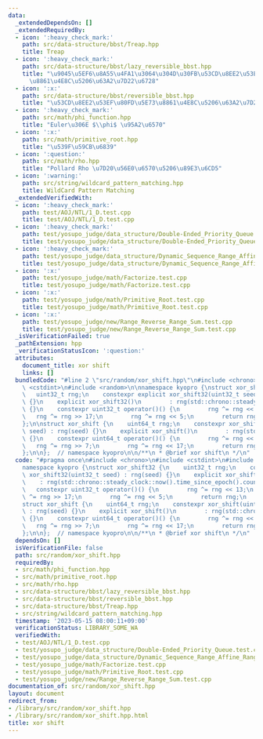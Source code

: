 ```yaml
---
data:
  _extendedDependsOn: []
  _extendedRequiredBy:
  - icon: ':heavy_check_mark:'
    path: src/data-structure/bbst/Treap.hpp
    title: Treap
  - icon: ':heavy_check_mark:'
    path: src/data-structure/bbst/lazy_reversible_bbst.hpp
    title: "\u9045\u5EF6\u8A55\u4FA1\u3064\u304D\u30FB\u53CD\u8EE2\u53EF\u80FD \u5E73\
      \u8861\u4E8C\u5206\u63A2\u7D22\u6728"
  - icon: ':x:'
    path: src/data-structure/bbst/reversible_bbst.hpp
    title: "\u53CD\u8EE2\u53EF\u80FD\u5E73\u8861\u4E8C\u5206\u63A2\u7D22\u6728"
  - icon: ':heavy_check_mark:'
    path: src/math/phi_function.hpp
    title: "Euler\u306E $\\phi$ \u95A2\u6570"
  - icon: ':x:'
    path: src/math/primitive_root.hpp
    title: "\u539F\u59CB\u6839"
  - icon: ':question:'
    path: src/math/rho.hpp
    title: "Pollard Rho \u7D20\u56E0\u6570\u5206\u89E3\u6CD5"
  - icon: ':warning:'
    path: src/string/wildcard_pattern_matching.hpp
    title: WildCard Pattern Matching
  _extendedVerifiedWith:
  - icon: ':heavy_check_mark:'
    path: test/AOJ/NTL/1_D.test.cpp
    title: test/AOJ/NTL/1_D.test.cpp
  - icon: ':heavy_check_mark:'
    path: test/yosupo_judge/data_structure/Double-Ended_Priority_Queue.test.cpp
    title: test/yosupo_judge/data_structure/Double-Ended_Priority_Queue.test.cpp
  - icon: ':heavy_check_mark:'
    path: test/yosupo_judge/data_structure/Dynamic_Sequence_Range_Affine_Range_Sum.test.cpp
    title: test/yosupo_judge/data_structure/Dynamic_Sequence_Range_Affine_Range_Sum.test.cpp
  - icon: ':x:'
    path: test/yosupo_judge/math/Factorize.test.cpp
    title: test/yosupo_judge/math/Factorize.test.cpp
  - icon: ':x:'
    path: test/yosupo_judge/math/Primitive_Root.test.cpp
    title: test/yosupo_judge/math/Primitive_Root.test.cpp
  - icon: ':x:'
    path: test/yosupo_judge/new/Range_Reverse_Range_Sum.test.cpp
    title: test/yosupo_judge/new/Range_Reverse_Range_Sum.test.cpp
  _isVerificationFailed: true
  _pathExtension: hpp
  _verificationStatusIcon: ':question:'
  attributes:
    document_title: xor shift
    links: []
  bundledCode: "#line 2 \"src/random/xor_shift.hpp\"\n#include <chrono>\n#include\
    \ <cstdint>\n#include <random>\n\nnamespace kyopro {\nstruct xor_shift32 {\n \
    \   uint32_t rng;\n    constexpr explicit xor_shift32(uint32_t seed) : rng(seed)\
    \ {}\n    explicit xor_shift32()\n        : rng(std::chrono::steady_clock::now().time_since_epoch().count())\
    \ {}\n    constexpr uint32_t operator()() {\n        rng ^= rng << 13;\n     \
    \   rng ^= rng >> 17;\n        rng ^= rng << 5;\n        return rng;\n    }\n\
    };\n\nstruct xor_shift {\n    uint64_t rng;\n    constexpr xor_shift(uint64_t\
    \ seed) : rng(seed) {}\n    explicit xor_shift()\n        : rng(std::chrono::steady_clock::now().time_since_epoch().count())\
    \ {}\n    constexpr uint64_t operator()() {\n        rng ^= rng << 13;\n     \
    \   rng ^= rng >> 7;\n        rng ^= rng << 17;\n        return rng;\n    }\n\
    };\n\n};  // namespace kyopro\n\n/**\n * @brief xor shift\n */\n"
  code: "#pragma once\n#include <chrono>\n#include <cstdint>\n#include <random>\n\n\
    namespace kyopro {\nstruct xor_shift32 {\n    uint32_t rng;\n    constexpr explicit\
    \ xor_shift32(uint32_t seed) : rng(seed) {}\n    explicit xor_shift32()\n    \
    \    : rng(std::chrono::steady_clock::now().time_since_epoch().count()) {}\n \
    \   constexpr uint32_t operator()() {\n        rng ^= rng << 13;\n        rng\
    \ ^= rng >> 17;\n        rng ^= rng << 5;\n        return rng;\n    }\n};\n\n\
    struct xor_shift {\n    uint64_t rng;\n    constexpr xor_shift(uint64_t seed)\
    \ : rng(seed) {}\n    explicit xor_shift()\n        : rng(std::chrono::steady_clock::now().time_since_epoch().count())\
    \ {}\n    constexpr uint64_t operator()() {\n        rng ^= rng << 13;\n     \
    \   rng ^= rng >> 7;\n        rng ^= rng << 17;\n        return rng;\n    }\n\
    };\n\n};  // namespace kyopro\n\n/**\n * @brief xor shift\n */\n"
  dependsOn: []
  isVerificationFile: false
  path: src/random/xor_shift.hpp
  requiredBy:
  - src/math/phi_function.hpp
  - src/math/primitive_root.hpp
  - src/math/rho.hpp
  - src/data-structure/bbst/lazy_reversible_bbst.hpp
  - src/data-structure/bbst/reversible_bbst.hpp
  - src/data-structure/bbst/Treap.hpp
  - src/string/wildcard_pattern_matching.hpp
  timestamp: '2023-05-15 08:00:11+09:00'
  verificationStatus: LIBRARY_SOME_WA
  verifiedWith:
  - test/AOJ/NTL/1_D.test.cpp
  - test/yosupo_judge/data_structure/Double-Ended_Priority_Queue.test.cpp
  - test/yosupo_judge/data_structure/Dynamic_Sequence_Range_Affine_Range_Sum.test.cpp
  - test/yosupo_judge/math/Factorize.test.cpp
  - test/yosupo_judge/math/Primitive_Root.test.cpp
  - test/yosupo_judge/new/Range_Reverse_Range_Sum.test.cpp
documentation_of: src/random/xor_shift.hpp
layout: document
redirect_from:
- /library/src/random/xor_shift.hpp
- /library/src/random/xor_shift.hpp.html
title: xor shift
---
```

